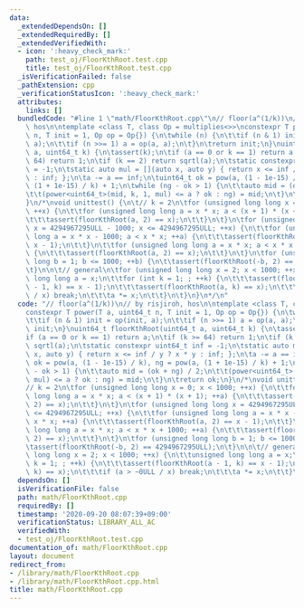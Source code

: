 ```yaml
---
data:
  _extendedDependsOn: []
  _extendedRequiredBy: []
  _extendedVerifiedWith:
  - icon: ':heavy_check_mark:'
    path: test_oj/FloorKthRoot.test.cpp
    title: test_oj/FloorKthRoot.test.cpp
  _isVerificationFailed: false
  _pathExtension: cpp
  _verificationStatusIcon: ':heavy_check_mark:'
  attributes:
    links: []
  bundledCode: "#line 1 \"math/FloorKthRoot.cpp\"\n// floor(a^(1/k))\n// by risjiroh,\
    \ hos\n\ntemplate <class T, class Op = multiplies<>>\nconstexpr T power(T a, uint64_t\
    \ n, T init = 1, Op op = Op{}) {\n\twhile (n) {\n\t\tif (n & 1) init = op(init,\
    \ a);\n\t\tif (n >>= 1) a = op(a, a);\n\t}\n\treturn init;\n}\nuint64_t floorKthRoot(uint64_t\
    \ a, uint64_t k) {\n\tassert(k);\n\tif (a == 0 or k == 1) return a;\n\tif (k >=\
    \ 64) return 1;\n\tif (k == 2) return sqrtl(a);\n\tstatic constexpr uint64_t inf\
    \ = -1;\n\tstatic auto mul = [](auto x, auto y) { return x <= inf / y ? x * y\
    \ : inf; };\n\ta -= a == inf;\n\tuint64_t ok = pow(a, (1 - 1e-15) / k), ng = pow(a,\
    \ (1 + 1e-15) / k) + 1;\n\twhile (ng - ok > 1) {\n\t\tauto mid = (ok + ng) / 2;\n\
    \t\t(power<uint64_t>(mid, k, 1, mul) <= a ? ok : ng) = mid;\n\t}\n\treturn ok;\n\
    }\n/*\nvoid unittest() {\n\t// k = 2\n\tfor (unsigned long long x = 0; x < 1000;\
    \ ++x) {\n\t\tfor (unsigned long long a = x * x; a < (x + 1) * (x + 1); ++a) {\n\
    \t\t\tassert(floorKthRoot(a, 2) == x);\n\t\t}\n\t}\n\tfor (unsigned long long\
    \ x = 4294967295ULL - 1000; x <= 4294967295ULL; ++x) {\n\t\tfor (unsigned long\
    \ long a = x * x - 1000; a < x * x; ++a) {\n\t\t\tassert(floorKthRoot(a, 2) ==\
    \ x - 1);\n\t\t}\n\t\tfor (unsigned long long a = x * x; a < x * x + 1000; ++a)\
    \ {\n\t\t\tassert(floorKthRoot(a, 2) == x);\n\t\t}\n\t}\n\tfor (unsigned long\
    \ long b = 1; b <= 1000; ++b) {\n\t\tassert(floorKthRoot(-b, 2) == 4294967295ULL);\n\
    \t}\n\n\t// general\n\tfor (unsigned long long x = 2; x < 1000; ++x) {\n\t\tunsigned\
    \ long long a = x;\n\t\tfor (int k = 1; ; ++k) {\n\t\t\tassert(floorKthRoot(a\
    \ - 1, k) == x - 1);\n\t\t\tassert(floorKthRoot(a, k) == x);\n\t\t\tif (a > ~0ULL\
    \ / x) break;\n\t\t\ta *= x;\n\t\t}\n\t}\n}\n*/\n"
  code: "// floor(a^(1/k))\n// by risjiroh, hos\n\ntemplate <class T, class Op = multiplies<>>\n\
    constexpr T power(T a, uint64_t n, T init = 1, Op op = Op{}) {\n\twhile (n) {\n\
    \t\tif (n & 1) init = op(init, a);\n\t\tif (n >>= 1) a = op(a, a);\n\t}\n\treturn\
    \ init;\n}\nuint64_t floorKthRoot(uint64_t a, uint64_t k) {\n\tassert(k);\n\t\
    if (a == 0 or k == 1) return a;\n\tif (k >= 64) return 1;\n\tif (k == 2) return\
    \ sqrtl(a);\n\tstatic constexpr uint64_t inf = -1;\n\tstatic auto mul = [](auto\
    \ x, auto y) { return x <= inf / y ? x * y : inf; };\n\ta -= a == inf;\n\tuint64_t\
    \ ok = pow(a, (1 - 1e-15) / k), ng = pow(a, (1 + 1e-15) / k) + 1;\n\twhile (ng\
    \ - ok > 1) {\n\t\tauto mid = (ok + ng) / 2;\n\t\t(power<uint64_t>(mid, k, 1,\
    \ mul) <= a ? ok : ng) = mid;\n\t}\n\treturn ok;\n}\n/*\nvoid unittest() {\n\t\
    // k = 2\n\tfor (unsigned long long x = 0; x < 1000; ++x) {\n\t\tfor (unsigned\
    \ long long a = x * x; a < (x + 1) * (x + 1); ++a) {\n\t\t\tassert(floorKthRoot(a,\
    \ 2) == x);\n\t\t}\n\t}\n\tfor (unsigned long long x = 4294967295ULL - 1000; x\
    \ <= 4294967295ULL; ++x) {\n\t\tfor (unsigned long long a = x * x - 1000; a <\
    \ x * x; ++a) {\n\t\t\tassert(floorKthRoot(a, 2) == x - 1);\n\t\t}\n\t\tfor (unsigned\
    \ long long a = x * x; a < x * x + 1000; ++a) {\n\t\t\tassert(floorKthRoot(a,\
    \ 2) == x);\n\t\t}\n\t}\n\tfor (unsigned long long b = 1; b <= 1000; ++b) {\n\t\
    \tassert(floorKthRoot(-b, 2) == 4294967295ULL);\n\t}\n\n\t// general\n\tfor (unsigned\
    \ long long x = 2; x < 1000; ++x) {\n\t\tunsigned long long a = x;\n\t\tfor (int\
    \ k = 1; ; ++k) {\n\t\t\tassert(floorKthRoot(a - 1, k) == x - 1);\n\t\t\tassert(floorKthRoot(a,\
    \ k) == x);\n\t\t\tif (a > ~0ULL / x) break;\n\t\t\ta *= x;\n\t\t}\n\t}\n}\n*/"
  dependsOn: []
  isVerificationFile: false
  path: math/FloorKthRoot.cpp
  requiredBy: []
  timestamp: '2020-09-20 08:07:39+09:00'
  verificationStatus: LIBRARY_ALL_AC
  verifiedWith:
  - test_oj/FloorKthRoot.test.cpp
documentation_of: math/FloorKthRoot.cpp
layout: document
redirect_from:
- /library/math/FloorKthRoot.cpp
- /library/math/FloorKthRoot.cpp.html
title: math/FloorKthRoot.cpp
---
```


